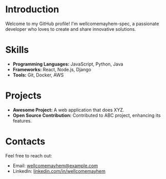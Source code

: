 # Introduction
Welcome to my GitHub profile! I'm wellcomemayhem-spec, a passionate developer who loves to create and share innovative solutions. 

# Skills
- **Programming Languages:** JavaScript, Python, Java
- **Frameworks:** React, Node.js, Django
- **Tools:** Git, Docker, AWS

# Projects
- **Awesome Project:** A web application that does XYZ.
- **Open Source Contribution:** Contributed to ABC project, enhancing its features.

# Contacts
Feel free to reach out:
- Email: wellcomemayhem@example.com
- LinkedIn: [linkedin.com/in/wellcomemayhem](https://linkedin.com/in/wellcomemayhem)